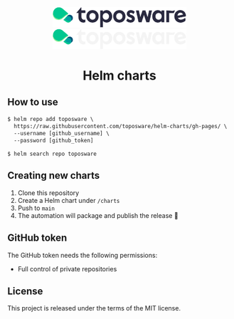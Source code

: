 
<div id="top"></div>
<!-- PROJECT LOGO -->
<br />
<div align="center">

  <img src="./assets/logo.png#gh-light-mode-only" alt="Logo" width="300">
  <img src="./assets/logo_dark.png#gh-dark-mode-only" alt="Logo" width="300">

  <h1>Helm charts</h1>

  <p>
  </p>
</div>

## How to use
```
$ helm repo add toposware \
  https://raw.githubusercontent.com/toposware/helm-charts/gh-pages/ \
  --username [github_username] \
  --password [github_token]
```

```
$ helm search repo toposware
```

## Creating new charts
1. Clone this repository
1. Create a Helm chart under `/charts`
1. Push to `main`
1. The automation will package and publish the release 🚀

## GitHub token
The GitHub token needs the following permissions:
-  Full control of private repositories

## License

This project is released under the terms of the MIT license.
